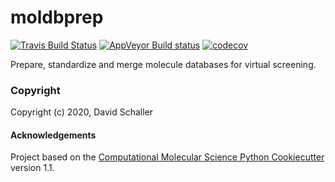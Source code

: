 moldbprep
==============================
[//]: # (Badges)
[![Travis Build Status](https://travis-ci.com/schallerdavid/moldbprep.svg?branch=master)](https://travis-ci.com/schallerdavid/moldbprep)
[![AppVeyor Build status](https://ci.appveyor.com/api/projects/status/REPLACE_WITH_APPVEYOR_LINK/branch/master?svg=true)](https://ci.appveyor.com/project/REPLACE_WITH_OWNER_ACCOUNT/moldbprep/branch/master)
[![codecov](https://codecov.io/gh/REPLACE_WITH_OWNER_ACCOUNT/moldbprep/branch/master/graph/badge.svg)](https://codecov.io/gh/REPLACE_WITH_OWNER_ACCOUNT/moldbprep/branch/master)

Prepare, standardize and merge molecule databases for virtual screening.

### Copyright

Copyright (c) 2020, David Schaller


#### Acknowledgements
 
Project based on the 
[Computational Molecular Science Python Cookiecutter](https://github.com/molssi/cookiecutter-cms) version 1.1.
